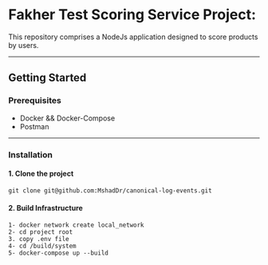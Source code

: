 # Fakher Test Scoring Service Project:

This repository comprises a NodeJs application designed to score products by users.

------------------------------------------------------------------------------------
Getting Started
------------------------------------------------------------------------------------
### Prerequisites
- Docker && Docker-Compose
- Postman
------------------------------------------------------------------------------------
### Installation

#### 1. Clone the project
```
git clone git@github.com:MshadDr/canonical-log-events.git
```
#### 2. Build Infrastructure
```text
1- docker network create local_network 
2- cd project root
3. copy .env file
4- cd /build/system
5- docker-compose up --build
```